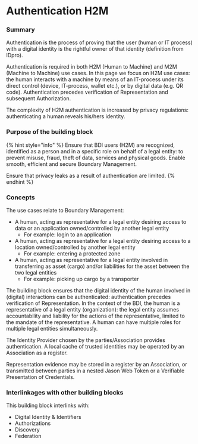# Authentication H2M

### Summary&#x20;

Authentication is the process of proving that the user (human or IT process) with a digital identity is the rightful owner of that identity (definition from IDpro).

Authentication is required in both H2M (Human to Machine) and M2M (Machine to Machine) use cases. In this page  we focus on H2M use cases: the human interacts with a machine by means of an IT-process under its direct control (device, IT-process, wallet etc.), or by digital data (e.g. QR code). Authentication precedes verification of Representation and subsequent Authorization.

The complexity of H2M authentication is increased by privacy regulations: authenticating a human reveals his/hers identity.

### Purpose of the building block&#x20;

{% hint style="info" %}
Ensure that BDI users (H2M) are recognized,  identified  as a person and in a specific role on behalf of a legal entity: to prevent misuse, fraud, theft of data, services and physical goods. Enable smooth,  efficient and secure Boundary Management.

Ensure that privacy leaks as a result of authentication are limited.
{% endhint %}

### Concepts&#x20;

The use cases relate to Boundary Management:

* A human, acting as representative for a legal entity desiring access to data or an application owned/controlled by another legal entity
  * For example: login to an application
* A human, acting as representative for a legal entity desiring access to a location owned/controlled by another legal entity
  * For example: entering a protected zone
* A human, acting as representative for a legal entity involved in transferring as asset (cargo) and/or liabilities for the asset between the two legal entities
  * For example: picking up cargo by a transporter

The building block ensures that the digital identity of the human involved in (digital) interactions can be  authenticated: authentication precedes verification of Representation. In the context of the BDI, the human is a representative of a legal entity  (organization): the legal entity assumes accountability and liability for the actions of the representative, limited to the mandate of the representative. A human can have multiple roles for multiple legal entities simultaneously.

The Identity Provider chosen by the parties/Association provides authentication. A local cache of trusted identities may be operated by an Association as a register.

Representation evidence may be stored in a register by an Association, or transmitted between parties in a nested Jason Web Token or a Verifiable Presentation of Credentials.

### Interlinkages with other building blocks&#x20;

This building block interlinks with:

* Digital Identity & Identifiers
* Authorizations
* Discovery
* Federation




